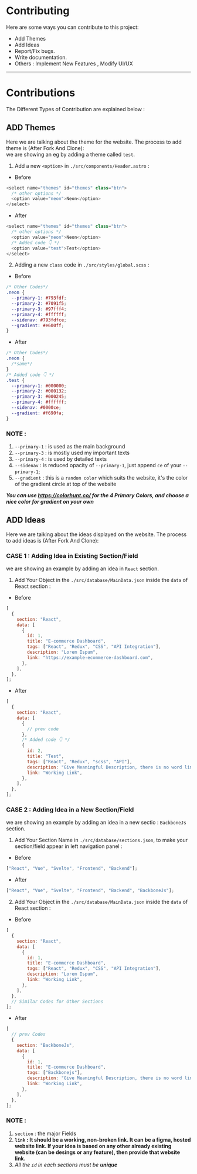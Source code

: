 # Contributing

Here are some ways you can contribute to this project:

- Add Themes
- Add Ideas
- Report/Fix bugs.
- Write documentation.
- Others : Implement New Features , Modify UI/UX

---

# Contributions

The Different Types of Contribution are explained below :

## ADD Themes

Here we are talking about the theme for the website.
The process to add theme is (After Fork And Clone):</br>
we are showing an eg by adding a theme called `test`.

1. Add a new `<option>` in `./src/components/Header.astro` :

- Before

```js
<select name="themes" id="themes" class="btn">
  /* other options */
  <option value="neon">Neon</option>
</select>
```

- After

```js
<select name="themes" id="themes" class="btn">
  /* other options */
  <option value="neon">Neon</option>
  /* Added code 👇 */
  <option value="test">Test</option>
</select>
```

2. Adding a new `class` code in `./src/styles/global.scss` :

- Before

```scss
/* Other Codes*/
.neon {
  --primary-1: #793fdf;
  --primary-2: #7091f5;
  --primary-3: #97fff4;
  --primary-4: #ffffff;
  --sidenav: #793fdfce;
  --gradient: #e600ff;
}
```

- After

```scss
/* Other Codes*/
.neon {
  /*same*/
}
/* Added code 👇 */
.test {
  --primary-1: #000000;
  --primary-2: #000132;
  --primary-3: #000245;
  --primary-4: #ffffff;
  --sidenav: #0000ce;
  --gradient: #f690fa;
}
```

### NOTE :

1. `--primary-1` : is used as the main background
2. `--primary-3` : is mostly used my important texts
3. `--primary-4` : is used by detailed texts
4. `--sidenav` : is reduced opacity of `--primary-1`, just append `ce` of your `--primary-1`;
5. `--gradient` : this is a `random color` which suits the website, it's the color of the gradient circle at top of the website

_**You can use https://colorhunt.co/ for the 4 Primary Colors, and choose a nice color for gradient on your own**_



## ADD Ideas

Here we are talking about the ideas displayed on the website.
The process to add ideas is (After Fork And Clone):</br>

### **CASE 1** : Adding Idea in Existing Section/Field

we are showing an example by adding an idea in `React` section.

1. Add Your Object in the `./src/database/MainData.json` inside the `data` of React section :

- Before

```js
[
  {
    section: "React",
    data: [
      {
        id: 1,
        title: "E-commerce Dashboard",
        tags: ["React", "Redux", "CSS", "API Integration"],
        description: "Lorem Ispum",
        link: "https://example-ecommerce-dashboard.com",
      },
    ],
  },
];
```

- After

```js
[
  {
    section: "React",
    data: [
      {
        // prev code
      },
      /* Added code 👇 */
      {
        id: 2,
        title: "Test",
        tags: ["React", "Redux", "scss", "API"],
        description: "Give Meaningful Description, there is no word limit",
        link: "Working Link",
      },
    ],
  },
];
```

### **CASE 2** : Adding Idea in a New Section/Field

we are showing an example by adding an idea in a new sectio : `BackboneJs` section.

1. Add Your Section Name in `./src/database/sections.json`, to make your section/field appear in left navigation panel :

- Before

```js
["React", "Vue", "Svelte", "Frontend", "Backend"];
```

- After

```js
["React", "Vue", "Svelte", "Frontend", "Backend", "BackboneJs"];
```

2. Add Your Object in the `./src/database/MainData.json` inside the `data` of React section :

- Before

```js
[
  {
    section: "React",
    data: [
      {
        id: 1,
        title: "E-commerce Dashboard",
        tags: ["React", "Redux", "CSS", "API Integration"],
        description: "Lorem Ispum",
        link: "Working Link",
      },
    ],
  },
  // Similar Codes for Other Sections
];
```

- After

```js
[
  // prev Codes
  {
    section: "BackboneJs",
    data: [
      {
        id: 1,
        title: "E-commerce Dashboard",
        tags: ["Backbonejs"],
        description: "Give Meaningful Description, there is no word limit",
        link: "Working Link",
      },
    ],
  },
];
```

### NOTE :

1. `section` : the major Fields
2. **`link` : It should be a working, non-broken link. It can be a figma, hosted website link. If your idea is based on any other already existing website (can be desings or any feature), then provide that website link.**
3. *All the `id` in each sections must be **unique***
